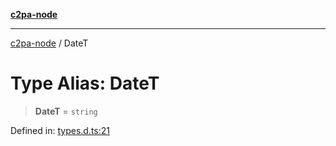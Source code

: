 [**c2pa-node**](../README.md)

***

[c2pa-node](../README.md) / DateT

# Type Alias: DateT

> **DateT** = `string`

Defined in: [types.d.ts:21](https://github.com/contentauth/c2pa-node-v2/blob/89b34f9846b48a2d62e217587555c0cf0305136a/js-src/types.d.ts#L21)

